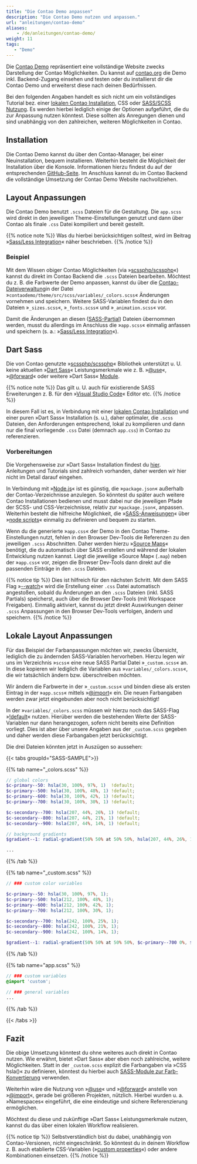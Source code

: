 ```yaml
---
title: "Die Contao Demo anpassen"
description: "Die Contao Demo nutzen und anpassen."
url: "anleitungen/contao-demo"
aliases:
    - /de/anleitungen/contao-demo/
weight: 11
tags: 
   - "Demo"
---
```



Die [Contao Demo](https://demo.contao.org/contao) repräsentiert eine vollständige Website zwecks Darstellung der Contao Möglichkeiten. 
Du kannst auf [contao.org](https://contao.org/) die Demo inkl. Backend-Zugang einsehen und testen oder du installierst dir die Contao 
Demo und erweiterst diese nach deinen Bedürfnissen.

Bei den folgenden Angaben handelt es sich nicht um ein vollständiges Tutorial bez. einer
[lokalen Contao Installation](/de/anleitungen/lokale-installation/), CSS oder 
[SASS/SCSS Nutzung](/de/anleitungen/sass-less-integration/). 
Es werden hierbei lediglich einige der Optionen aufgeführt, die du zur Anpassung nutzen könntest. Diese sollten als 
Anregungen dienen und sind unabhängig von den zahlreichen, weiteren Möglichkeiten in Contao.


## Installation

Die Contao Demo kannst du über den Contao-Manager, bei einer Neuinstallation, bequem installieren. Weiterhin 
besteht die Möglichkeit der Installation über die Konsole. Informationen hierzu findest du auf der entsprechenden 
[GitHub-Seite](https://github.com/contao/contao-demo). Im Anschluss kannst du im Contao Backend die vollständige Umsetzung der Contao Demo 
Website nachvollziehen.


## Layout Anpassungen

Die Contao Demo benutzt `.scss` Dateien für die Gestaltung. Die `app.scss` wird direkt in den jeweiligen 
Theme-Einstellungen genutzt und dann über Contao als finale `.css` Datei kompiliert und bereit gestellt. 

{{% notice note %}}
Was du hierbei berücksichtigen solltest, wird im Beitrag »[Sass/Less Integration](/de/anleitungen/sass-less-integration/)« näher beschrieben.
{{% /notice %}}


### Beispiel

Mit dem Wissen obiger Contao Möglichkeiten (via »[scssphp/scssphp](https://github.com/scssphp/scssphp)«) kannst du direkt im Contao Backend 
die `.scss` Dateien bearbeiten. Möchtest du z. B. die Farbwerte der Demo anpassen, kannst du über die 
[Contao-Dateiverwaltung](/de/dateiverwaltung/)in der Datei »`contaodemo/theme/src/scss/variables/_colors.scss`« 
Änderungen vornehmen und speichern. Weitere SASS-Variablen findest du in den Dateien »`_sizes.scss`«, »`_fonts.scss`« 
und »`_animation.scss`« vor.  

Damit die Änderungen an diesen ([SASS-Partial](https://sass-lang.com/guide/#partials)) Dateien übernommen werden, musst du allerdings im 
Anschluss die »`app.scss`« einmalig anfassen und speichern (s. a.: »[Sass/Less Integration](/de/anleitungen/sass-less-integration/)«).


## Dart Sass

Die von Contao genutzte »[scssphp/scssphp](https://github.com/scssphp/scssphp)« Bibliothek unterstützt u. U. keine 
aktuellen »[Dart Sass](https://sass-lang.com/dart-sass/)« Leistungsmerkmale wie z. B. »[@use](https://sass-lang.com/documentation/at-rules/use/)«, 
»[@forward](https://sass-lang.com/documentation/at-rules/forward/)« oder weitere »Dart Sass« [Module](https://sass-lang.com/documentation/modules/).

{{% notice note %}}
Das gilt u. U. auch für existierende SASS Erweiterungen z. B. für den »[Visual Studio Code](https://code.visualstudio.com/)« Editor etc. 
{{% /notice %}}

In diesem Fall ist es, in Verbindung mit einer [lokalen Contao Installation](/de/anleitungen/lokale-installation/) und einer puren »Dart Sass« 
Installation (s. u.), daher optimaler, die `.scss` Dateien, den Anforderungen entsprechend, lokal zu kompilieren und 
dann nur die final vorliegende `.css` Datei (demnach `app.css`) in Contao zu referenzieren.


### Vorbereitungen

Die Vorgehensweise zur »Dart Sass« Installation findest du [hier](https://sass-lang.com/install/). Anleitungen und Tutorials sind zahlreich 
vorhanden, daher werden wir hier nicht im Detail darauf eingehen. 

In Verbindung mit »[Node.js](https://nodejs.org/)« ist es günstig, die »`package.json`« außerhalb der Contao-Verzeichnisse anzulegen. So 
könntest du später auch weitere Contao Installationen bedienen und musst dabei nur die jeweiligen Pfade der SCSS- und 
CSS-Verzeichnisse, relativ zur »`package.json`«, anpassen. Weiterhin besteht die hilfreiche Möglichkeit, die 
»[SASS-Anweisungen](https://sass-lang.com/documentation/cli/dart-sass/)« über »[node scripts](https://docs.npmjs.com/cli/v10/using-npm/scripts)« einmalig zu definieren und bequem zu starten.

Wenn du die generierte »`app.css`« der Demo in den Contao Theme-Einstellungen nutzt, fehlen in den Browser Dev-Tools die 
Referenzen zu den jeweiligen `.scss` Abschnitten. Daher werden hierzu »[Source Maps](https://sass-lang.com/documentation/cli/dart-sass/#source-maps)« benötigt, 
die du automatisch über SASS erstellen und während der lokalen Entwicklung nutzen kannst. Liegt die jeweilige »Source 
Map« (`.map`) neben der »`app.css`« vor, zeigen die Browser Dev-Tools dann direkt auf die passenden Einträge in den 
`.scss` Dateien. 

{{% notice tip %}}
Dies ist hilfreich für den nächsten Schritt. Mit dem SASS Flag »[--watch](https://sass-lang.com/documentation/cli/dart-sass/#watch)« wird die Erstellung einer `.css` Datei 
automatisch angestoßen, sobald du Änderungen an den `.scss` Dateien (inkl. SASS Partials) speicherst, auch über die 
Browser Dev-Tools (mit Workspace Freigaben). Einmalig aktiviert, kannst du jetzt direkt Auswirkungen deiner `.scss` 
Anpassungen in den Browser Dev-Tools verfolgen, ändern und speichern.
{{% /notice %}}


## Lokale Layout Anpassungen

Für das Beispiel der Farbanpassungen möchten wir, zwecks Übersicht, lediglich die zu ändernden SASS-Variablen 
hervorheben. Hierzu legen wir uns im Verzeichnis »`scss`« eine neue SASS Partial Datei »`_custom.scss`« an. In diese 
kopieren wir lediglich die Variablen aus »`variables/_colors.scss`«, die wir tatsächlich ändern bzw. überschreiben 
möchten.

Wir ändern die Farbwerte in der »`_custom.scss`« und binden diese als ersten Eintrag in der »`app.scss`« mittels 
»[@import](https://sass-lang.com/documentation/at-rules/import/)« ein. Die neuen Farbangaben werden zwar jetzt eingebunden aber noch nicht 
berücksichtigt!

In der »`variables/_colors.scss` müssen wir hierzu noch das SASS-Flag »[!default](https://sass-lang.com/documentation/variables/#default-values)« 
nutzen. Hierüber werden die bestehenden Werte der SASS-Variablen nur dann herangezogen, sofern nicht bereits eine 
Definition vorliegt. Dies ist aber über unsere Angaben aus der `_custom.scss` gegeben und daher werden diese Farbangaben 
jetzt berücksichtigt.

Die drei Dateien könnten jetzt in Auszügen so aussehen:

{{< tabs groupId="SASS-SAMPLE">}}

{{% tab name="_colors.scss" %}}
```scss
// global colors
$c-primary--50: hsla(30, 100%, 97%, 1)  !default;
$c-primary--500: hsla(30, 100%, 48%, 1) !default;
$c-primary--600: hsla(30, 100%, 42%, 1) !default;
$c-primary--700: hsla(30, 100%, 30%, 1) !default;

$c-secondary--700: hsla(207, 44%, 26%, 1) !default;
$c-secondary--800: hsla(207, 44%, 21%, 1) !default;
$c-secondary--900: hsla(207, 44%, 14%, 1) !default;

// background gradients
$gradient--1: radial-gradient(50% 50% at 50% 50%, hsla(207, 44%, 26%, 1) 0%, hsla(207, 44%, 21%, 1) 100%) !default;

...
```
{{% /tab %}}

{{% tab name="_custom.scss" %}}
```scss
// ### custom color variables

$c-primary--50: hsla(30, 100%, 97%, 1);
$c-primary--500: hsla(212, 100%, 48%, 1);
$c-primary--600: hsla(212, 100%, 42%, 1);
$c-primary--700: hsla(212, 100%, 30%, 1);

$c-secondary--700: hsla(242, 100%, 25%, 1);
$c-secondary--800: hsla(242, 100%, 21%, 1);
$c-secondary--900: hsla(242, 100%, 14%, 1);

$gradient--1: radial-gradient(50% 50% at 50% 50%, $c-primary--700 0%, $c-secondary--900 100%);
```
{{% /tab %}}

{{% tab name="app.scss" %}}
```scss
// ### custom variables
@import 'custom';

// ### general variables
...
```
{{% /tab %}}

{{< /tabs >}}


## Fazit

Die obige Umsetzung könntest du ohne weiteres auch direkt in Contao nutzen. Wie erwähnt, bietet »Dart Sass« aber eben 
noch zahlreiche, weitere Möglichkeiten. Statt in der `_custom.scss` explizit die Farbangaben via »CSS hsla()« zu 
definieren, könntest du hierbei auch [SASS-Module zur Farb-Konvertierung](https://sass-lang.com/documentation/modules/color/) verwenden.

Weiterhin wäre die Nutzung von »[@use](https://sass-lang.com/documentation/at-rules/use/)« und »[@forward](https://sass-lang.com/documentation/at-rules/forward/)«
anstelle von »[@import](https://sass-lang.com/documentation/at-rules/import/)«, gerade bei größeren Projekten, nützlich. Hierbei wurden u. a. 
»Namespaces« eingeführt, die eine eindeutige und sichere Referenzierung ermöglichen.

Möchtest du diese und zukünftige »Dart Sass« Leistungsmerkmale nutzen, kannst du das über einen lokalen Workflow 
realisieren. 

{{% notice tip %}}
Selbstverständlich bist du dabei, unabhängig von Contao-Versionen, nicht eingeschränkt. So könntest du in deinem 
Workflow z. B. auch etablierte CSS-Variablen (»[custom properties](https://developer.mozilla.org/en-US/docs/Web/CSS/Using_CSS_custom_properties)«) oder andere Kombinationen einsetzen.
{{% /notice %}}

 
